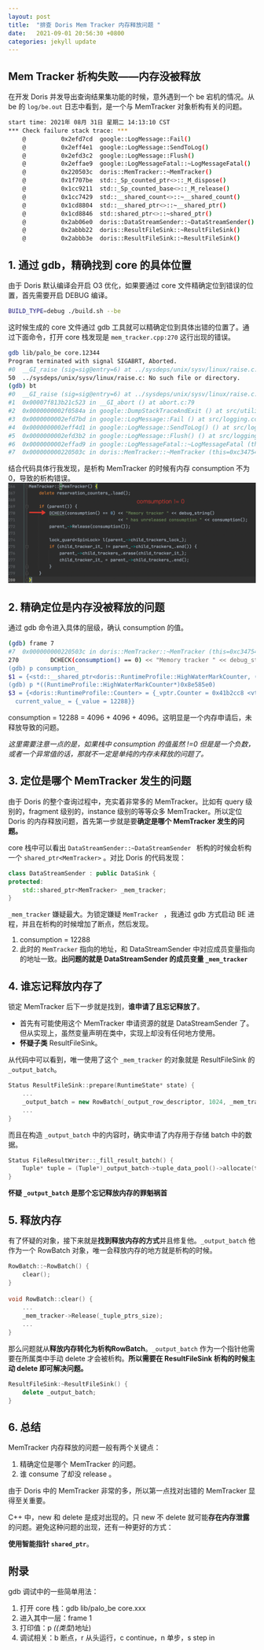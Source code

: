 ```yaml
---
layout: post
title:  "排查 Doris Mem Tracker 内存释放问题 "
date:   2021-09-01 20:56:30 +0800
categories: jekyll update
---
```


## Mem Tracker 析构失败——内存没被释放

  在开发 Doris 并发导出查询结果集功能的时候，意外遇到一个 be 宕机的情况。从 be 的 ```log/be.out``` 日志中看到，是一个与 MemTracker 对象析构有关的问题。

```bash
start time: 2021年 08月 31日 星期二 14:13:10 CST
*** Check failure stack trace: ***
    @          0x2efd7cd  google::LogMessage::Fail()
    @          0x2eff4e1  google::LogMessage::SendToLog()
    @          0x2efd3c2  google::LogMessage::Flush()
    @          0x2effae9  google::LogMessageFatal::~LogMessageFatal()
    @          0x220503c  doris::MemTracker::~MemTracker()
    @          0x1f707be  std::_Sp_counted_ptr<>::_M_dispose()
    @          0x1cc9211  std::_Sp_counted_base<>::_M_release()
    @          0x1cc7429  std::__shared_count<>::~__shared_count()
    @          0x1cd8804  std::__shared_ptr<>::~__shared_ptr()
    @          0x1cd8846  std::shared_ptr<>::~shared_ptr()
    @          0x2ab06e0  doris::DataStreamSender::~DataStreamSender()
    @          0x2abbb22  doris::ResultFileSink::~ResultFileSink()
    @          0x2abbb3e  doris::ResultFileSink::~ResultFileSink()
```

## 1. 通过 gdb，精确找到 core 的具体位置

  由于 Doris 默认编译会开启 O3 优化，如果要通过 core 文件精确定位到错误的位置，首先需要开启 DEBUG 编译。

```bash
BUILD_TYPE=debug ./build.sh --be
```

  这时候生成的 core 文件通过 gdb 工具就可以精确定位到具体出错的位置了。通过下面命令，打开 core 栈发现是 ```mem_tracker.cpp:270``` 这行出现的错误。

```bash
gdb lib/palo_be core.12344
Program terminated with signal SIGABRT, Aborted.
#0  __GI_raise (sig=sig@entry=6) at ../sysdeps/unix/sysv/linux/raise.c:50
50	../sysdeps/unix/sysv/linux/raise.c: No such file or directory.
(gdb) bt
#0  __GI_raise (sig=sig@entry=6) at ../sysdeps/unix/sysv/linux/raise.c:50
#1  0x00007f813b21c523 in __GI_abort () at abort.c:79
#2  0x0000000002f0584a in google::DumpStackTraceAndExit () at src/utilities.cc:147
#3  0x0000000002efd7bd in google::LogMessage::Fail () at src/logging.cc:1599
#4  0x0000000002eff4d1 in google::LogMessage::SendToLog() () at src/logging.cc:1553
#5  0x0000000002efd3b2 in google::LogMessage::Flush() () at src/logging.cc:1422
#6  0x0000000002effad9 in google::LogMessageFatal::~LogMessageFatal (this=<optimized out>, __in_chrg=<optimized out>) at src/logging.cc:2125
#7  0x000000000220503c in doris::MemTracker::~MemTracker (this=0xc347540, __in_chrg=<optimized out>) at ../src/runtime/mem_tracker.cpp:270
```

  结合代码具体行我发现，是析构 MemTracker 的时候有内存 consumption 不为 0，导致的析构错误。
![mem_tracker_code.png](/assets/mem_tracker_code.png)

## 2. 精确定位是内存没被释放的问题

  通过 gdb 命令进入具体的层级，确认 consumption 的值。

```bash
(gdb) frame 7
#7  0x000000000220503c in doris::MemTracker::~MemTracker (this=0xc347540, __in_chrg=<optimized out>) at ../src/runtime/mem_tracker.cpp:270
270	        DCHECK(consumption() == 0) << "Memory tracker " << debug_string()
(gdb) p consumption_
$1 = {<std::__shared_ptr<doris::RuntimeProfile::HighWaterMarkCounter, (__gnu_cxx::_Lock_policy)2>> = {<std::__shared_ptr_access<doris::RuntimeProfile::HighWaterMarkCounter, (__gnu_cxx::_Lock_policy)2, false, false>> = {<No data fields>}, _M_ptr = 0x8e585e0, _M_refcount = {_M_pi = 0x8e585d0}}, <No data fields>}
(gdb) p *((RuntimeProfile::HighWaterMarkCounter*)0x8e585e0)
$3 = {<doris::RuntimeProfile::Counter> = {_vptr.Counter = 0x41b2cc8 <vtable for doris::RuntimeProfile::HighWaterMarkCounter+16>, _value = {_value = 12416}, _type = doris::TUnit::BYTES},
  current_value_ = {_value = 12288}}
```

  consumption = 12288 = 4096 + 4096 + 4096。这明显是一个内存申请后，未释放导致的问题。

  *这里需要注意一点的是，如果栈中 consumption 的值虽然 !=0 但是是一个负数，或者一个异常值的话，那就不一定是单纯的内存未释放的问题了。*

## 3. 定位是哪个 MemTracker 发生的问题

  由于 Doris 的整个查询过程中，充实着非常多的 MemTracker。比如有 query 级别的，fragment 级别的，instance 级别的等等众多 MemTracker。所以定位 Doris 的内存释放问题，首先第一步就是要**确定是哪个 MemTracker 发生的问题。**

  core 栈中可以看出 ```DataStreamSender::~DataStreamSender ``` 析构的时候会析构一个  ```shared_ptr<MemTracker>``` 。对比 Doris 的代码发现：

```c++
class DataStreamSender : public DataSink {
protected:
    std::shared_ptr<MemTracker> _mem_tracker;
}
```

  ```_mem_tracker``` 嫌疑最大。为锁定嫌疑 ```MemTracker ``` ，我通过 gdb 方式启动 BE 进程，并且在析构的时候增加了断点，然后发现。
1. consumption = 12288
2. 此时的 ```MemTracker``` 指向的地址，和 DataStreamSender 中对应成员变量指向的地址一致。**出问题的就是 DataStreamSender 的成员变量 ```_mem_tracker```**

## 4. 谁忘记释放内存了

  锁定 MemTracker 后下一步就是找到，**谁申请了且忘记释放了**。

  + 首先有可能使用这个 MemTracker 申请资源的就是 DataStreamSender 了。但从实现上，虽然变量声明在类中，实现上却没有任何地方使用。
  + **怀疑子类** ResultFileSink。


  从代码中可以看到，唯一使用了这个 ```_mem_tracker``` 的对象就是 ResultFileSink 的 ```_output_batch```。

```c++
Status ResultFileSink::prepare(RuntimeState* state) {
    ...
    _output_batch = new RowBatch(_output_row_descriptor, 1024, _mem_tracker.get());
    ...
}
```
  而且在构造 ```_output_batch``` 中的内容时，确实申请了内存用于存储 batch 中的数据。
```c++
Status FileResultWriter::_fill_result_batch() {
    Tuple* tuple = (Tuple*)_output_batch->tuple_data_pool()->allocate(tuple_desc->byte_size());
}
```

  **怀疑 ```_output_batch``` 是那个忘记释放内存的罪魁祸首**

## 5. 释放内存

  有了怀疑的对象，接下来就是**找到释放内存的方式**并且修复他。```_output_batch``` 他作为一个 RowBatch 对象，唯一会释放内存的地方就是析构的时候。

```c++
RowBatch::~RowBatch() {
    clear();
}

void RowBatch::clear() {
    ...
    _mem_tracker->Release(_tuple_ptrs_size);
    ...
}
```

  那么问题就从**释放内存转化为析构RowBatch**。```_output_batch``` 作为一个指针他需要在所属类中手动 delete 才会被析构。**所以需要在 ResultFileSink 析构的时候主动 delete 即可解决问题。**

```c++
ResultFileSink:~ResultFileSink() {
    delete _output_batch;
}
```

## 6. 总结

  MemTracker 内存释放的问题一般有两个关键点：
  1. 精确定位是哪个 MemTracker 的问题。
  2. 谁 consume 了却没 release 。

  由于 Doris 中的 MemTracker 非常的多，所以第一点找对出错的 MemTracker 显得至关重要。

  C++ 中，new 和 delete 是成对出现的。只 new 不 delete 就可能**存在内存泄露**的问题。避免这种问题的出现，还有一种更好的方式：

  **使用智能指针 ```shared_ptr```**。 

## 附录

  gdb 调试中的一些简单用法：
1. 打开 core 栈：gdb lib/palo_be core.xxx
2. 进入其中一层：frame 1
3. 打印值：p *((类型*)地址)
4. 调试相关：b 断点，r 从头运行，c continue，n 单步，s step in

